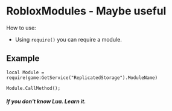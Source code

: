 # RobloxModules - Maybe useful

How to use:

 - Using `require()` you can require a module.

## Example

```
local Module = require(game:GetService("ReplicatedStorage").ModuleName)

Module.CallMethod();
```

##### If you don't know Lua. Learn it.

